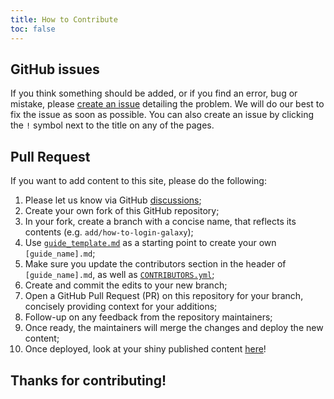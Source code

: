 ```yaml
---
title: How to Contribute
toc: false
---
```



## GitHub issues

If you think something should be added, or if you find an error, bug or mistake, please [create an issue](https://github.com/AustralianBioCommons/how-to-guides/issues/new) detailing the problem. We will do our best to fix the issue as soon as possible. You can also create an issue by clicking the `!` symbol next to the title on any of the pages.


## Pull Request

If you want to add content to this site, please do the following:

1. Please let us know via GitHub [discussions](https://github.com/AustralianBioCommons/how-to-guides/discussions);
2. Create your own fork of this GitHub repository;
3. In your fork, create a branch with a concise name, that reflects its contents (e.g. `add/how-to-login-galaxy`);
4. Use [`guide_template.md`](../guide_template.md) as a starting point to create your own `[guide_name].md`;
5. Make sure you update the contributors section in the header of `[guide_name].md`, as well as [`CONTRIBUTORS.yml`](_data/CONTRIBUTORS.yml);
6. Create and commit the edits to your new branch;
7. Open a GitHub Pull Request (PR) on this repository for your branch, concisely providing context for your additions;
8. Follow-up on any feedback from the repository maintainers;
9. Once ready, the maintainers will merge the changes and deploy the new content;
10. Once deployed, look at your shiny published content [here](https://australianbiocommons.github.io/how-to-guides/)!


## Thanks for contributing!
